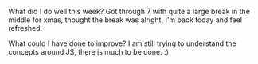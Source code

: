 What did I do well this week?
Got through 7 with quite a large break in the middle for xmas, thought the break was alright, I'm back today and feel refreshed.

What could I have done to improve?
I am still trying to understand the concepts around JS, there is much to be done. :)
